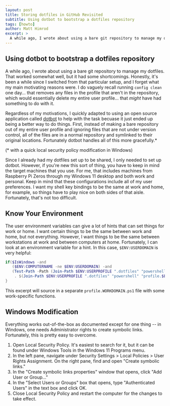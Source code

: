 ```yaml
---
layout: post
title: Storing dotfiles in GitHub Revisited
subtitle: Using dotbot to bootstrap a dotfiles repository
tags: [howto]
author: Matt Himrod
excerpt: >
  A while ago, I wrote about using a bare git repository to manage my dotfiles. That worked somewhat well, but it had some shortcomings. Since, I've started using a new utility.
---
```


## Using dotbot to bootstrap a dotfiles repository

A while ago, I wrote about using a bare git repository to manage my dotfiles. That worked somewhat well, but it had some shortcomings. Honestly, it's been a while since I switched from that particular setup, and I forget what my main motivating reasons were. I do vaguely recall running `config clean` one day... that removes any files in the profile that aren't in the repository, which would essentially delete my entire user profile... that *might* have had something to do with it.

Regardless of my motivations, I quickly adapted to using an open source application called [dotbot](https://github.com/anishathalye/dotbot) to help with the task becuase it just ended up being a better way to do things. First, instead of making a bare repository out of my entire user profile and ignoring files that are not under version control, all of the files are in a normal repository and symlinked to their original locations. Fortunately dotbot handles all of this more gracefully.*

(* with a quick local security policy modification in Windows)

Since I already had my dotfiles set up to be shared, I only needed to set up dotbot. However, if you're new this sort of thing, you have to keep in mind the target machines that you use. For me, that includes machines from Raspberry Pi Zeros through my Windows 11 desktop and both work and personal. Keep in mind that these configurations include all of my user preferences. I want my shell key bindings to be the same at work and home, for example, so things have to play nice on both sides of that aisle. Fortunately, that's not too difficult.

## Know Your Environment

The user environment variables can give a lot of hints that can set things for work or home. I want certain things to be the same between work and home, but not everything. However, I want things to be the same between workstations at work and between computers at home. Fortunately, I can look at an environment variable for a hint. In this case, `$ENV:USERDOMAIN` is very helpful:

```PowerShell
if($IsWindows -and
   ($ENV:COMPUTERNAME -ne $ENV:USERDOMAIN) -and 
   (Test-Path -Path (Join-Path $ENV:USERPROFILE ".dotfiles" "powershell" "profile.$ENV:USERDOMAIN.ps1"))) {
    . $(Join-Path $ENV:USERPROFILE ".dotfiles" "powershell" "profile.$ENV:USERDOMAIN.ps1")
}
```

This excerpt will source in a separate `profile.WORKDOMAIN.ps1` file with some work-specific functions.

## Windows Modification

Everything works out-of-the-box as documented except for one thing -- in Windows, one needs Administrator rights to create symbolic links. Fortunately, this is pretty easy to overcome.

1. Open Local Security Policy. It's easiest to search for it, but it can be found under Windows Tools in the Windows 11 Programs menu.
2. In the left pane, navigate under Security Settings > Local Policies > User Rights Assignment. On the right pane, find and open "Create symbolic links."
3. In the "Create symbolic links properties" window that opens, click "Add User or Group..."
4. In the "Select Users or Groups" box that opens, type "Authenticated Users" in the text box and click OK.
5. Close Local Security Policy and restart the computer for the changes to take effect.
